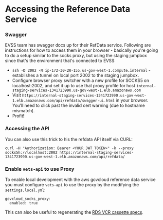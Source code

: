 # Accessing the Reference Data Service
### Swagger
EVSS team has swagger docs up for their RefData service. Following are instructions for how to access them in your browser - basically you're going to do a setup similar to the socks proxy, but using the staging jumpbox since that's the environment that's connected to EVSS
- `ssh -D 2002 -N ip-172-30-20-155.us-gov-west-1.compute.internal` - establishes a tunnel on local port 2002 to the staging jumpbox.
- Configure browser proxy switcher with a new profile for SOCKS5 on localhost:2002, and set it up to use that proxy profile for host `internal-staging-services-1341723990.us-gov-west-1.elb.amazonaws.com`
- Visit `https://internal-staging-services-1341723990.us-gov-west-1.elb.amazonaws.com/api/refdata/swagger-ui.html` in your browser. You'll need to click past the invalid cert warning (due to hostname mismatch). 
- Profit!

### Accessing the API
You can also use this trick to his the refdata API itself via CURL: 

`curl -H "Authorization: Bearer <YOUR JWT TOKEN>" -k --proxy socks5h://localhost:2002 https://internal-staging-services-1341723990.us-gov-west-1.elb.amazonaws.com/api/refdata/`


### Enable `vets-api` to use Proxy
To enable local development with the aws govcloud reference data service you must configure `vets-api` to use the proxy by the modifying the `settings.local.yml`:
```
govcloud_socks_proxy:
  enabled: true
```
This can also be useful to regenerating the [RDS VCR cassette specs](/spec/request/reference_data_request_spec.rb).

